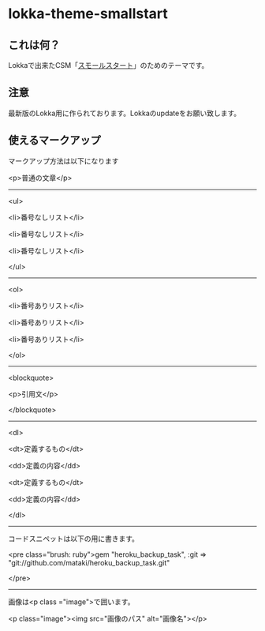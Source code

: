 lokka-theme-smallstart
======================

これは何？
-----

Lokkaで出来たCSM「[スモールスタート](http://blog.mat-aki.net/)」のためのテーマです。

注意
--

最新版のLokka用に作られております。Lokkaのupdateをお願い致します。

使えるマークアップ
---------

マークアップ方法は以下になります

&lt;p&gt;普通の文章&lt;/p&gt;

- - - - - -

&lt;ul&gt;

 &lt;li&gt;番号なしリスト&lt;/li&gt;

&lt;li&gt;番号なしリスト&lt;/li&gt;

&lt;li&gt;番号なしリスト&lt;/li&gt;

&lt;/ul&gt;

- - - - - -

&lt;ol&gt;

&lt;li&gt;番号ありリスト&lt;/li&gt;

&lt;li&gt;番号ありリスト&lt;/li&gt;

&lt;li&gt;番号ありリスト&lt;/li&gt;  

&lt;/ol&gt; 

- - - - - -

&lt;blockquote&gt;

&lt;p&gt;引用文&lt;/p&gt;

&lt;/blockquote&gt;

- - - - - -

&lt;dl&gt;

&lt;dt&gt;定義するもの&lt;/dt&gt;

&lt;dd&gt;定義の内容&lt;/dd&gt;

&lt;dt&gt;定義するもの&lt;/dt&gt;

&lt;dd&gt;定義の内容&lt;/dd&gt;

&lt;/dl&gt;

- - - - - -

コードスニペットは以下の用に書きます。

&lt;pre class="brush: ruby"&gt;gem "heroku_backup_task", :git =&gt; "git://github.com/mataki/heroku_backup_task.git"  

  &lt;/pre&gt;

- - - - - -

画像は&lt;p class ="image"&gt;で囲います。

&lt;p class="image"&gt;&lt;img src="画像のパス" alt="画像名"&gt;&lt;/p&gt;